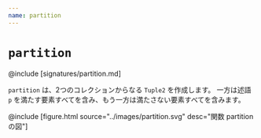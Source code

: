 ```yaml
---
name: partition
---
```


# `partition`

@include [signatures/partition.md]

`partition` は、2つのコレクションからなる `Tuple2` を作成します。
一方は述語 `p` を満たす要素すべてを含み、もう一方は満たさない要素すべてを含みます。

@include [figure.html source="../images/partition.svg" desc="関数 partition の図"]
